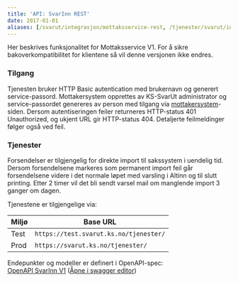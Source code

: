 ```yaml
---
title: 'API: SvarInn REST'
date: 2017-01-01
aliases: [/svarut/integrasjon/mottaksservice-rest, /tjenester/svarut/integrasjon/mottaksservice-rest/]
---
```


Her beskrives funksjonalitet for Mottaksservice V1. For å sikre bakoverkompatibilitet for klientene så vil denne versjonen ikke endres.

### Tilgang

Tjenesten bruker HTTP Basic autentication med brukernavn og generert service-passord. Mottakersystem opprettes av KS-SvarUt administrator og service-passordet genereres av person med tilgang via [mottakersystem](https://svarut.ks.no/mottaker/)-siden. 
Dersom autentiseringen feiler returneres HTTP-status 401 Unauthorized, og ukjent URL gir HTTP-status 404. Detaljerte feilmeldinger følger også ved feil.

### Tjenester

Forsendelser er tilgjengelig for direkte import til sakssystem i uendelig tid. Dersom forsendelsene markeres som permanent import feil går forsendelsene videre i det normale løpet med varsling i Altinn og til slutt printing.
Etter 2 timer vil det bli sendt varsel mail om manglende import 3 ganger om dagen.

Tjenestene er tilgjengelige via:  

| Miljø | Base URL                                  |
|-------|-------------------------------------------|
| Test  | `https://test.svarut.ks.no/tjenester/` |
| Prod  | `https://svarut.ks.no/tjenester/`      |

Endepunkter og modeller er definert i OpenAPI-spec:  
[OpenAPI SvarInn V1](https://developers.fiks.ks.no/api/svarinn-api-v1.json) ([Åpne i swagger editor](https://editor.swagger.io/?url=https://developers.fiks.ks.no/api/svarinn-api-v1.json))
